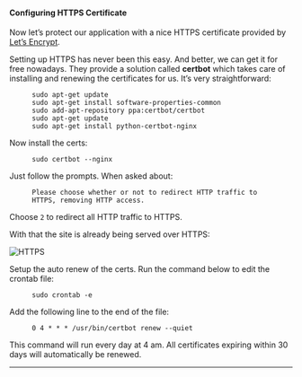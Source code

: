 #### Configuring HTTPS Certificate

Now let’s protect our application with a nice HTTPS certificate provided by [Let’s Encrypt](https://letsencrypt.org/).

Setting up HTTPS has never been this easy. And better, we can get it for free nowadays. They provide a solution called **certbot** which takes care of installing and renewing the certificates for us. It’s very straightforward:

<figure class="highlight">

```
sudo apt-get update
sudo apt-get install software-properties-common
sudo add-apt-repository ppa:certbot/certbot
sudo apt-get update
sudo apt-get install python-certbot-nginx
```

</figure>

Now install the certs:

<figure class="highlight">

```
sudo certbot --nginx
```

</figure>

Just follow the prompts. When asked about:

<figure class="highlight">

```
Please choose whether or not to redirect HTTP traffic to HTTPS, removing HTTP access.
```

</figure>

Choose `2` to redirect all HTTP traffic to HTTPS.

With that the site is already being served over HTTPS:

![HTTPS](https://simpleisbetterthancomplex.com/media/series/beginners-guide/1.11/part-7/https.png)

Setup the auto renew of the certs. Run the command below to edit the crontab file:

<figure class="highlight">

```
sudo crontab -e
```

</figure>

Add the following line to the end of the file:

<figure class="highlight">

```
0 4 * * * /usr/bin/certbot renew --quiet
```

</figure>

This command will run every day at 4 am. All certificates expiring within 30 days will automatically be renewed.

* * *
